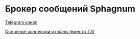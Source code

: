 # Брокер сообщений Sphagnum

[Telegram канал](https://t.me/eshu_coding)

[Основные концепции и планы (вместо ТЗ)](./doc/Common/Concepts.md)